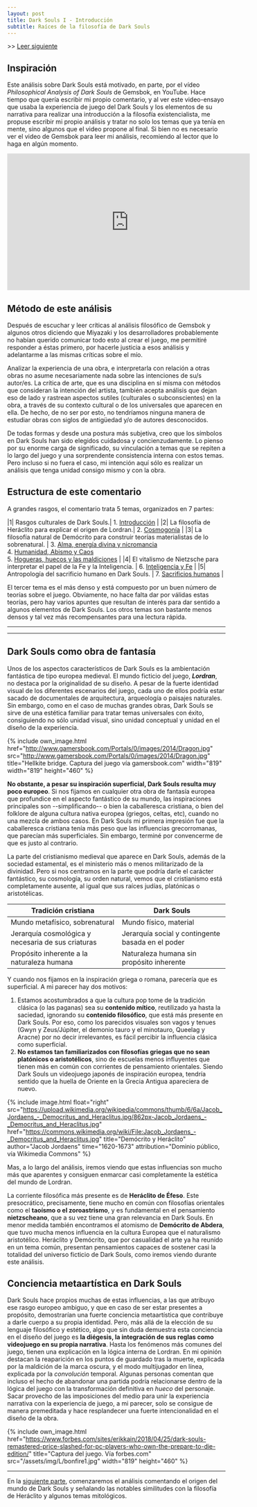 ```yaml
---
layout: post
title: Dark Souls I - Introducción
subtitle: Raíces de la filosofía de Dark Souls
---
```


[]() >> [Leer siguiente](2)

## Inspiración

Este análisis sobre Dark Souls está motivado, en parte, por el vídeo <em>Philosophical Analysis of Dark Souls</em> de Gemsbok, en YouTube. Hace tiempo que quería escribir mi propio comentario, y al ver este video-ensayo que usaba la experiencia de juego del Dark Souls y los elementos de su narrativa para realizar una introducción a la filosofía existencialista, me propuse escribir mi propio análisis y tratar no solo los temas que ya tenía en mente, sino algunos que el video propone al final. Si bien no es necesario ver el video de Gemsbok para leer mi análisis, recomiendo al lector que lo haga en algún momento.

<div style="text-align: center">
<iframe width="560" height="315" src="https://www.youtube.com/embed/xpf3KQBIoCY" title="YouTube video player" frameborder="0" allow="accelerometer; autoplay; clipboard-write; encrypted-media; gyroscope; picture-in-picture; web-share" allowfullscreen></iframe>
</div>

## Método de este análisis

Después de escuchar y leer críticas al análisis filosófico de Gemsbok y algunos otros diciendo que Miyazaki y los desarrolladores probablemente no habían querido comunicar todo esto al crear el juego, me permitiré responder a éstas primero, por hacerle justicia a esos análisis y adelantarme a las mismas críticas sobre el mío.

Analizar la experiencia de una obra, e interpretarla con relación a otras obras no asume necesariamente nada sobre las intenciones de su/s autor/es. La crítica de arte, que es una disciplina en sí misma con métodos que consideran la intención del artista, también acepta análisis que dejan eso de lado y rastrean aspectos sutiles (culturales o subconscientes) en la obra, a través de su contexto cultural o de los universales que aparecen en ella. De hecho, de no ser por esto, no tendríamos ninguna manera de estudiar obras con siglos de antigüedad y/o de autores desconocidos.

De todas formas y desde una postura más subjetiva, creo que los símbolos en Dark Souls han sido elegidos cuidadosa y concienzudamente. Lo pienso por su enorme carga de significado, su vinculación a temas que se repiten a lo largo del juego y una sorprendente consistencia interna con estos temas. Pero incluso si no fuera el caso, mi intención aquí sólo es realizar un análisis que tenga unidad consigo mismo y con la obra.

## Estructura de este comentario

A grandes rasgos, el comentario trata 5 temas, organizados en 7 partes:

|1| Rasgos culturales de Dark Souls.| 1. [Introducción](1) |
|2| La filosofía de Heráclito para explicar el origen de Lordran.| 2. [Cosmogonía](2) |
|3| La filosofía natural de Demócrito para construir teorías materialistas de lo sobrenatural. | 3. [Alma, energía divina y nicromancia](3)<br/>4. [Humanidad, Abismo y Caos](4)<br/>5. [Hogueras, huecos y las maldiciones](5) |
|4| El vitalismo de Nietzsche para interpretar el papel de la Fe y la Inteligencia. | 6. [Inteligencia y Fe](6) |
|5| Antropología del sacrificio humano en Dark Souls. | 7. [Sacrificios humanos](7) |

El tercer tema es el más denso y está compuesto por un buen número de teorías sobre el juego. Obviamente, no hace falta dar por válidas estas teorías, pero hay varios apuntes que resultan de interés para dar sentido a algunos elementos de Dark Souls. Los otros temas son bastante menos densos y tal vez más recompensantes para una lectura rápida.

***
***

## Dark Souls como obra de fantasía

Unos de los aspectos característicos de Dark Souls es la ambientación fantástica de tipo europea medieval. El mundo ficticio del juego, ***Lordran***, no destaca por la originalidad de su diseño. A pesar de la fuerte identidad visual de los diferentes escenarios del juego, cada uno de ellos podría estar sacado de documentales de arquitectura, arqueología o paisajes naturales. Sin embargo, como en el caso de muchas grandes obras, Dark Souls se sirve de una estética familiar para tratar temas universales con éxito, consiguiendo no sólo unidad visual, sino unidad conceptual y unidad en el diseño de la experiencia.

{% include own_image.html href="http://www.gamersbook.com/Portals/0/images/2014/Dragon.jpg" src="http://www.gamersbook.com/Portals/0/images/2014/Dragon.jpg" title="Hellkite bridge. Captura del juego vía gamersbook.com" width="819" width="819" height="460" %}

**No obstante, a pesar su inspiración superficial, Dark Souls resulta muy poco europeo**. Si nos fijamos en cualquier otra obra de fantasía europea que profundice en el aspecto fantástico de su mundo, las inspiraciones principales son --simplificando-- o bien la caballeresca cristiana, o bien del folklore de alguna cultura nativa europea (griegos, celtas, etc), cuando no una mezcla de ambos casos. En Dark Souls mi primera impresión fue que la caballeresca cristiana tenía más peso que las influencias grecorromanas, que parecían más superficiales. Sin embargo, terminé por convencerme de que es justo al contrario.

La parte del cristianismo medieval que aparece en Dark Souls, además de la sociedad estamental, es el ministerio más o menos militarizado de la divinidad. Pero si nos centramos en la parte que podría darle el carácter fantástico, su cosmología, su orden natural, vemos que el cristianismo está completamente ausente, al igual que sus raíces judías, platónicas o aristotélicas.

|Tradición cristiana|Dark Souls|
|---|---|
|Mundo metafísico, sobrenatural|Mundo físico, material|
|Jerarquía cosmológica y necesaria de sus criaturas|Jerarquía social y contingente basada en el poder|
|Propósito inherente a la naturaleza humana|Naturaleza humana sin propósito inherente|

Y cuando nos fijamos en la inspiración griega o romana, parecería que es superficial. A mi parecer hay dos motivos:

1. Estamos acostumbrados a que la cultura pop tome de la tradición clásica (o las paganas) sea su **contenido mítico**, reutilizado ya hasta la saciedad, ignorando su **contenido filosófico**, que está más presente en Dark Souls. Por eso, como los parecidos visuales son vagos y tenues (Gwyn y Zeus/Júpiter, el demonio tauro y el minotauro, Queelag y Aracne) por no decir irrelevantes, es fácil percibir la influencia clásica como superficial.
2. **No estamos tan familiarizados con filosofías griegas que no sean platónicos o aristotélicos**, sino de escuelas menos influyentes que tienen más en común con corrientes de pensamiento orientales. Siendo Dark Souls un videojuego japonés de inspiración europea, tendría sentido que la huella de Oriente en la Grecia Antigua  apareciera de nuevo.  

{% include image.html float="right" src="https://upload.wikimedia.org/wikipedia/commons/thumb/6/6a/Jacob_Jordaens_-_Democritus_and_Heraclitus.jpg/862px-Jacob_Jordaens_-_Democritus_and_Heraclitus.jpg" href="https://commons.wikimedia.org/wiki/File:Jacob_Jordaens_-_Democritus_and_Heraclitus.jpg" title="Demócrito y Heráclito" author="Jacob Jordaens" time="1620-1673" attribution="Dominio público, vía Wikimedia Commons" %}

Mas, a lo largo del análisis, iremos viendo que estas influencias son mucho más que aparentes y consiguen enmarcar casi completamente la estética del mundo de Lordran.

La corriente filosófica más presente es de **Heráclito de Éfeso**. Este presocrático, precisamente, tiene mucho en común con filosofías orientales como el **taoísmo o el zoroastrismo**, y es fundamental en el pensamiento **nietzscheano**, que a su vez tiene una gran relevancia en Dark Souls. En menor medida también encontramos el atomismo de **Demócrito de Abdera**, que tuvo mucha menos influencia en la cultura Europea que el naturalismo aristotélico. Heráclito y Demócrito, que por casualidad el arte ya ha reunido en un tema común, presentan pensamientos capaces de sostener casi la totalidad del universo ficticio de Dark Souls, como iremos viendo durante este análisis.

## Conciencia metaartística en Dark Souls

Dark Souls hace propios muchas de estas influencias, a las que atribuyo ese rasgo europeo ambiguo, y que en caso de ser estar presentes a propósito, demostrarían una fuerte conciencia metaartística que contribuye a darle cuerpo a su propia identidad. Pero, más allá de la elección de su lenguaje filosófico y estético, algo que sin duda demuestra esta conciencia en el diseño del juego es **la diégesis, la integración de sus reglas como videojuego en su propia narrativa**. Hasta los fenómenos más comunes del juego, tienen una explicación en la lógica interna de Lordran. En mi opinión destacan la reaparición en los puntos de guardado tras la muerte, explicada por la maldición de la marca oscura, y el modo multijugador en línea, explicada por la *convolución* temporal. Algunas personas comentan que incluso el hecho de abandonar una partida podría relacionarse dentro de la lógica del juego con la transformación definitiva en *hueco* del personaje. Sacar provecho de las imposiciones del medio para unir la experiencia narrativa con la experiencia de juego, a mi parecer, solo se consigue de manera premeditada y hace resplandecer una fuerte intencionalidad en el diseño de la obra. 

{% include own_image.html href="https://www.forbes.com/sites/erikkain/2018/04/25/dark-souls-remastered-price-slashed-for-pc-players-who-own-the-prepare-to-die-edition/" title="Captura del juego. Vía forbes.com" src="/assets/img/L/bonfire1.jpg" width="819" height="460" %}

***

En la [siguiente parte](2), comenzaremos el análisis comentando el origen del mundo de Dark Souls y señalando las notables similitudes con la filosofía de Heráclito y algunos temas mitológicos.